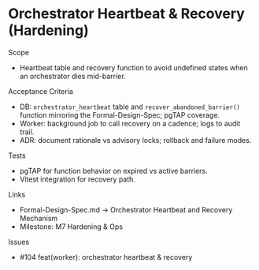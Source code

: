 # Orchestrator Heartbeat & Recovery (Hardening)

Scope

- Heartbeat table and recovery function to avoid undefined states when an
  orchestrator dies mid-barrier.

Acceptance Criteria

- DB: `orchestrator_heartbeat` table and `recover_abandoned_barrier()` function
  mirroring the Formal-Design-Spec; pgTAP coverage.
- Worker: background job to call recovery on a cadence; logs to audit trail.
- ADR: document rationale vs advisory locks; rollback and failure modes.

Tests

- pgTAP for function behavior on expired vs active barriers.
- Vitest integration for recovery path.

Links

- Formal-Design-Spec.md → Orchestrator Heartbeat and Recovery Mechanism
- Milestone: M7 Hardening & Ops

Issues

- #104 feat(worker): orchestrator heartbeat & recovery
